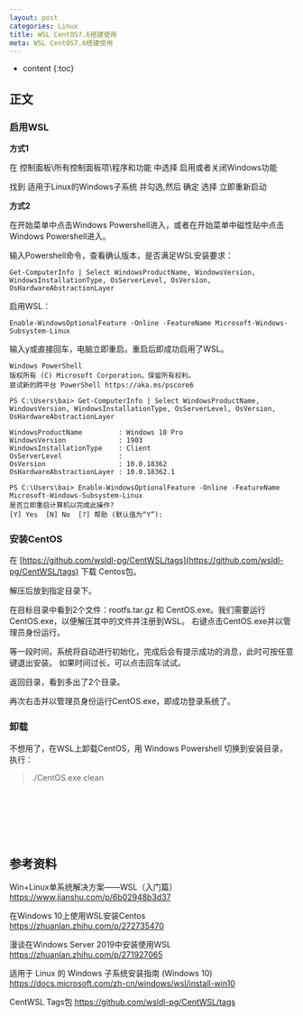 ```yaml
---
layout: post
categories: Linux
title: WSL CentOS7.6搭建使用
meta: WSL CentOS7.6搭建使用
---
```

* content
{:toc}

## 正文

### 启用WSL

**方式1**

在 控制面板\所有控制面板项\程序和功能 中选择 启用或者关闭Windows功能

找到 适用于Linux的Windows子系统 并勾选,然后 确定 选择 立即重新启动

**方式2**

在开始菜单中点击Windows Powershell进入，或者在开始菜单中磁性贴中点击Windows Powershell进入。

输入Powershell命令，查看确认版本，是否满足WSL安装要求：
```
Get-ComputerInfo | Select WindowsProductName, WindowsVersion, WindowsInstallationType, OsServerLevel, OsVersion, OsHardwareAbstractionLayer
```

启用WSL：
```
Enable-WindowsOptionalFeature -Online -FeatureName Microsoft-Windows-Subsystem-Linux
```

输入y或直接回车，电脑立即重启。重启后即成功启用了WSL。

```
Windows PowerShell
版权所有 (C) Microsoft Corporation。保留所有权利。
尝试新的跨平台 PowerShell https://aka.ms/pscore6 

PS C:\Users\bai> Get-ComputerInfo | Select WindowsProductName, WindowsVersion, WindowsInstallationType, OsServerLevel, OsVersion, OsHardwareAbstractionLayer

WindowsProductName         : Windows 10 Pro
WindowsVersion             : 1903
WindowsInstallationType    : Client
OsServerLevel              :
OsVersion                  : 10.0.18362
OsHardwareAbstractionLayer : 10.0.18362.1

PS C:\Users\bai> Enable-WindowsOptionalFeature -Online -FeatureName Microsoft-Windows-Subsystem-Linux            
是否立即重启计算机以完成此操作?
[Y] Yes  [N] No  [?] 帮助 (默认值为“Y”):
```

### 安装CentOS

在 [https://github.com/wsldl-pg/CentWSL/tags](https://github.com/wsldl-pg/CentWSL/tags) 下载 Centos包。

解压后放到指定目录下。

在目标目录中看到2个文件：rootfs.tar.gz 和 CentOS.exe。我们需要运行CentOS.exe，以便解压其中的文件并注册到WSL。
右键点击CentOS.exe并以管理员身份运行。

等一段时间，系统将自动进行初始化，完成后会有提示成功的消息，此时可按任意键退出安装。
如果时间过长，可以点击回车试试。

返回目录，看到多出了2个目录。

再次右击并以管理员身份运行CentOS.exe，即成功登录系统了。


### 卸载

不想用了，在WSL上卸载CentOS，用 Windows Powershell 切换到安装目录，执行：
> ./CentOS.exe clean


<br/><br/><br/><br/><br/>
## 参考资料

Win+Linux单系统解决方案——WSL（入门篇） <https://www.jianshu.com/p/6b02948b3d37>

在Windows 10上使用WSL安装Centos <https://zhuanlan.zhihu.com/p/272735470>

漫谈在Windows Server 2019中安装使用WSL <https://zhuanlan.zhihu.com/p/271927065>

适用于 Linux 的 Windows 子系统安装指南 (Windows 10) <https://docs.microsoft.com/zh-cn/windows/wsl/install-win10>

CentWSL Tags包 <https://github.com/wsldl-pg/CentWSL/tags>
